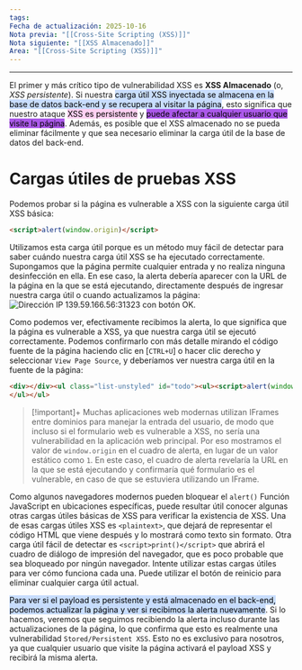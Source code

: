 ```yaml
---
tags:
Fecha de actualización: 2025-10-16
Nota previa: "[[Cross-Site Scripting (XSS)]]"
Nota siguiente: "[[XSS Almacenado]]"
Area: "[[Cross-Site Scripting (XSS)]]"
---
```

---

El primer y más crítico tipo de vulnerabilidad XSS es **XSS Almacenado** (o, *XSS persistente*). Si nuestra <mark style="background: #ADCCFFA6;">carga útil XSS inyectada se almacena en la base de datos back-end y se recupera al visitar la página</mark>, esto significa que nuestro ataque <mark style="background: #FFB8EBA6;">XSS es persistente</mark> y <mark style="background: #8000E1A6;">puede afectar a cualquier usuario que visite la página</mark>. Además, es posible que el XSS almacenado no se pueda eliminar fácilmente y que sea necesario eliminar la carga útil de la base de datos del back-end.

# Cargas útiles de pruebas XSS
Podemos probar si la página es vulnerable a XSS con la siguiente carga útil XSS básica:
```html
<script>alert(window.origin)</script>
```

Utilizamos esta carga útil porque es un método muy fácil de detectar para saber cuándo nuestra carga útil XSS se ha ejecutado correctamente. Supongamos que la página permite cualquier entrada y no realiza ninguna desinfección en ella. En ese caso, la alerta debería aparecer con la URL de la página en la que se está ejecutando, directamente después de ingresar nuestra carga útil o cuando actualizamos la página:
![Dirección IP 139.59.166.56:31323 con botón OK.](https://academy.hackthebox.com/storage/modules/103/xss_stored_xss_alert.jpg)

Como podemos ver, efectivamente recibimos la alerta, lo que significa que la página es vulnerable a XSS, ya que nuestra carga útil se ejecutó correctamente. Podemos confirmarlo con más detalle mirando el código fuente de la página haciendo clic en [`CTRL+U`] o hacer clic derecho y seleccionar `View Page Source`, y deberíamos ver nuestra carga útil en la fuente de la página:
```html
<div></div><ul class="list-unstyled" id="todo"><ul><script>alert(window.origin)</script>
</ul></ul>
```
> [!important]+
> Muchas aplicaciones web modernas utilizan IFrames entre dominios para manejar la entrada del usuario, de modo que incluso si el formulario web es vulnerable a XSS, no sería una vulnerabilidad en la aplicación web principal. Por eso mostramos el valor de `window.origin` en el cuadro de alerta, en lugar de un valor estático como `1`. En este caso, el cuadro de alerta revelaría la URL en la que se está ejecutando y confirmaría qué formulario es el vulnerable, en caso de que se estuviera utilizando un IFrame.

Como algunos navegadores modernos pueden bloquear el `alert()` Función JavaScript en ubicaciones específicas, puede resultar útil conocer algunas otras cargas útiles básicas de XSS para verificar la existencia de XSS. Una de esas cargas útiles XSS es `<plaintext>`, que dejará de representar el código HTML que viene después y lo mostrará como texto sin formato. Otra carga útil fácil de detectar es `<script>print()</script>` que abrirá el cuadro de diálogo de impresión del navegador, que es poco probable que sea bloqueado por ningún navegador. Intente utilizar estas cargas útiles para ver cómo funciona cada una. Puede utilizar el botón de reinicio para eliminar cualquier carga útil actual.

<mark style="background: #ADCCFFA6;">Para ver si el payload es persistente y está almacenado en el back-end, podemos actualizar la página y ver si recibimos la alerta nuevamente</mark>. Si lo hacemos, veremos que seguimos recibiendo la alerta incluso durante las actualizaciones de la página, lo que confirma que esto es realmente una vulnerabilidad `Stored/Persistent XSS`. Esto no es exclusivo para nosotros, ya que cualquier usuario que visite la página activará el payload XSS y recibirá la misma alerta.